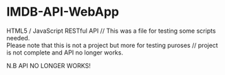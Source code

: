 # IMDB-API-WebApp
HTML5 / JavaScript RESTful API 
// This was a file for testing some scripts needed. 
<br>
Please note that this is not a project but more for testing puroses // project is not complete and API no longer works.

N.B API NO LONGER WORKS!  
